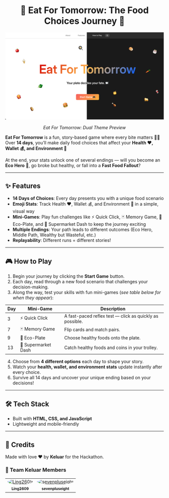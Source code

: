 <h1 align="center">🍎 Eat For Tomorrow: The Food Choices Journey 🍈</h1>

<p align="center">
  <img src="assets/images/light-dark-theme-comparison.png" alt="Hero Section Light & Dark" width="800"/>
</p>

<p align="center">
  <em>Eat For Tomorrow: Dual Theme Preview</em>
</p>

**Eat For Tomorrow** is a fun, story-based game where every bite matters 🍔🥗  
Over **14 days**, you’ll make daily food choices that affect your **Health ❤️, Wallet 💰, and Environment 🌳**

At the end, your stats unlock one of several endings — will you become an **Eco Hero** 🌳, go broke but healthy, or fall into a **Fast Food Fallout**?  

---

## ✨ Features  
- **14 Days of Choices**: Every day presents you with a unique food scenario  
- **Emoji Stats**: Track Health ❤️, Wallet 💰, and Environment 🌳 in a simple, visual way  
- **Mini-Games**: Play fun challenges like ⚡ Quick Click, 🃏 Memory Game, 🥗 Eco-Plate, and 🛒 Supermarket Dash to keep the journey exciting  
- **Multiple Endings**: Your path leads to different outcomes (Eco Hero, Middle Path, Wealthy but Wasteful, etc.)  
- **Replayability**: Different runs = different stories!  

---

## 🎮 How to Play  
1. Begin your journey by clicking the **Start Game** button.  
2. Each day, read through a new food scenario that challenges your decision-making.  
3. Along the way, test your skills with fun mini-games (*see table below for when they appear*):  

| Day | Mini-Game         | Description                                   |
|-----|-------------------|-----------------------------------------------|
| 3   | ⚡ Quick Click     | A fast-paced reflex test — click as quickly as possible. |
| 7   | 🃏 Memory Game     | Flip cards and match pairs. |
| 9   | 🥗 Eco-Plate       | Choose healthy foods onto the plate. |
| 13  | 🛒 Supermarket Dash| Catch healthy foods and coins in your trolley. |

4. Choose from **4 different options** each day to shape your story.  
5. Watch your **health, wallet, and environment stats** update instantly after every choice.  
6. Survive all 14 days and uncover your unique ending based on your decisions!  

---

## 🛠️ Tech Stack
- Built with **HTML, CSS, and JavaScript**
- Lightweight and mobile-friendly

---

## 💌 Credits  
Made with love ❤️ by **Keluar** for the Hackathon.  

### 👥 Team Keluar Members
<table>
  <tr>
    <td align="center">
      <a href="https://github.com/Ling2609">
        <img src="https://github.com/Ling2609.png?size=80" width="70" height="70" style="border-radius:50%;" alt="Ling2609"/><br>
        <sub><b>Ling2609</b></sub>
      </a>
    </td>
    <td align="center">
      <a href="https://github.com/sevenpluseight">
        <img src="https://github.com/sevenpluseight.png?size=80" width="70" height="70" style="border-radius:50%;" alt="sevenpluseight"/><br>
        <sub><b>sevenpluseight</b></sub>
      </a>
    </td>
  </tr>
</table>
